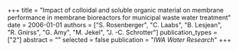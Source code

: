 +++
title = "Impact of colloidal and soluble organic material on membrane performance in membrane bioreactors for municipal waste water treatment"
date = 2006-01-01
authors = ["S. Rosenberger", "C. Laabs", "B. Lesjean", "R. Gnirss", "G. Amy", "M. Jekel", "J. -C. Schrotter"]
publication_types = ["2"]
abstract = ""
selected = false
publication = "*IWA Water Research*"
+++

